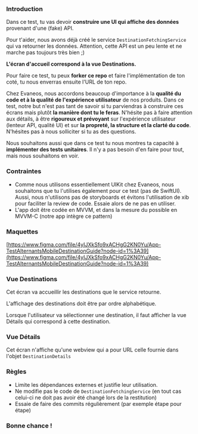 ### Introduction

Dans ce test, tu vas devoir **construire une UI qui affiche des données** provenant d'une (fake) API.

Pour t'aider, nous avons déjà créé le service `DestinationFetchingService` qui va retourner les données. Attention, cette API est un peu lente et ne marche pas toujours très bien ;)

**L'écran d'accueil correspond à la vue Destinations.**

Pour faire ce test, tu peux **forker ce repo** et faire l'implémentation de ton coté, tu nous enverras ensuite l'URL de ton repo.

Chez Evaneos, nous accordons beaucoup d'importance à la **qualité du code et à la qualité de l'expérience utilisateur** de nos produits. Dans ce test, notre but n'est pas tant de savoir si tu parviendras à construire ces écrans mais plutôt **la manière dont tu le feras**. N'hésite pas à faire attention aux détails, à être **rigoureux et prévoyant** sur l'expérience utilisateur (lenteur API, qualité UI) et sur **la propreté, la structure et la clarté du code**. N'hésites pas à nous solliciter si tu as des questions.

Nous souhaitons aussi que dans ce test tu nous montres ta capacité à **implémenter des tests unitaires**. Il n'y a pas besoin d'en faire pour tout, mais nous souhaitons en voir.

### Contraintes

- Comme nous utilisons essentiellement UIKit chez Evaneos, nous souhaitons que tu l'utilises également pour ce test (pas de SwiftUI). Aussi, nous n'utilisons pas de storyboards et évitons l'utilisation de xib pour faciliter la review de code. Essaie alors de ne pas en utiliser.
- L'app doit être codée en MVVM, et dans la mesure du possible en MVVM-C (notre app intègre ce pattern)

### Maquettes

[https://www.figma.com/file/4yIJXkSfo9xACHgG2KN0Yu/App-TestAlternantsMobileDestinationGuide?node-id=1%3A39](https://www.figma.com/file/4yIJXkSfo9xACHgG2KN0Yu/App-TestAlternantsMobileDestinationGuide?node-id=1%3A39)

### Vue Destinations

Cet écran va accueillir les destinations que le service retourne. 

L'affichage des destinations doit être par ordre alphabétique.

Lorsque l'utilisateur va sélectionner une destination, il faut afficher la vue Détails qui correspond à cette destination.

### Vue Détails

Cet écran n'affiche qu'une webview qui a pour URL celle fournie dans l'objet `DestinationDetails`

### Règles

- Limite les dépendances externes et justifie leur utilisation.
- Ne modifie pas le code de `DestinationFetchingService` (en tout cas celui-ci ne doit pas avoir été changé lors de la restitution)
- Essaie de faire des commits régulièrement (par exemple étape pour étape)

### Bonne chance !
